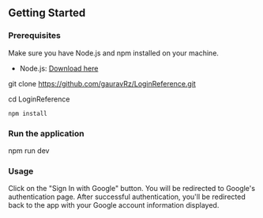 ## Getting Started

### Prerequisites

Make sure you have Node.js and npm installed on your machine.

- Node.js: [Download here](https://nodejs.org/)


git clone https://github.com/gauravRz/LoginReference.git

cd LoginReference

    npm install
   
### **Run the application**

npm run dev

### Usage

Click on the "Sign In with Google" button.
You will be redirected to Google's authentication page.
After successful authentication, you'll be redirected back to the app with your Google account information displayed.

